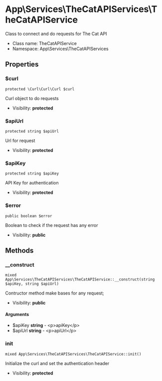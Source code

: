 App\Services\TheCatAPIServices\TheCatAPIService
===============

Class to connect and do requests for The Cat API




* Class name: TheCatAPIService
* Namespace: App\Services\TheCatAPIServices





Properties
----------


### $curl

    protected \Curl\Curl\Curl $curl

Curl object to do requests



* Visibility: **protected**


### $apiUrl

    protected string $apiUrl

Url for request



* Visibility: **protected**


### $apiKey

    protected string $apiKey

API Key for authentication



* Visibility: **protected**


### $error

    public boolean $error

Boolean to check if the request has any error



* Visibility: **public**


Methods
-------


### __construct

    mixed App\Services\TheCatAPIServices\TheCatAPIService::__construct(string $apiKey, string $apiUrl)

Contructor method make bases for any request;



* Visibility: **public**


#### Arguments
* $apiKey **string** - &lt;p&gt;apiKey&lt;/p&gt;
* $apiUrl **string** - &lt;p&gt;apiUrl&lt;/p&gt;



### init

    mixed App\Services\TheCatAPIServices\TheCatAPIService::init()

Initialize the curl and set the authentication header



* Visibility: **protected**



